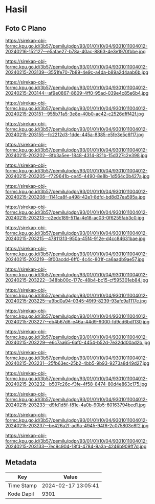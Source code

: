 # Hasil

## Foto C Plano

https://sirekap-obj-formc.kpu.go.id/3b57/pemilu/pdpr/93/01/01/10/04/9301011004012-20240216-152127--e5afae27-b78a-40ac-8863-4e3e1970fbbe.jpg

https://sirekap-obj-formc.kpu.go.id/3b57/pemilu/pdpr/93/01/01/10/04/9301011004012-20240215-203139--3551fe70-7b89-4e9c-a4da-b89a2d4aab6b.jpg

https://sirekap-obj-formc.kpu.go.id/3b57/pemilu/pdpr/93/01/01/10/04/9301011004012-20240215-203144--af9e0867-8609-4ff0-95ad-039e4c85e6b4.jpg

https://sirekap-obj-formc.kpu.go.id/3b57/pemilu/pdpr/93/01/01/10/04/9301011004012-20240215-203151--955b71a5-3e8e-40b0-ac42-c2526dfff42f.jpg

https://sirekap-obj-formc.kpu.go.id/3b57/pemilu/pdpr/93/01/01/10/04/9301011004012-20240215-203155--fc2212d3-1dde-445a-8385-e5fe3e5c6f17.jpg

https://sirekap-obj-formc.kpu.go.id/3b57/pemilu/pdpr/93/01/01/10/04/9301011004012-20240215-203202--8fb3a5ee-1848-4314-821b-15d327c2e398.jpg

https://sirekap-obj-formc.kpu.go.id/3b57/pemilu/pdpr/93/01/01/10/04/9301011004012-20240215-203205--f729641b-ce45-4490-8e8b-1d564c0b427a.jpg

https://sirekap-obj-formc.kpu.go.id/3b57/pemilu/pdpr/93/01/01/10/04/9301011004012-20240215-203208--1141ca8f-a498-42e1-8dfd-bd8d37ea595a.jpg

https://sirekap-obj-formc.kpu.go.id/3b57/pemilu/pdpr/93/01/01/10/04/9301011004012-20240215-203213--c2edc189-511a-4e18-ac03-0f6255fab3c0.jpg

https://sirekap-obj-formc.kpu.go.id/3b57/pemilu/pdpr/93/01/01/10/04/9301011004012-20240215-203215--47811313-950a-45f4-912e-d4cc84631bae.jpg

https://sirekap-obj-formc.kpu.go.id/3b57/pemilu/pdpr/93/01/01/10/04/9301011004012-20240215-203219--8f00acdd-6ff0-4c4c-801f-ca6aadb9ae57.jpg

https://sirekap-obj-formc.kpu.go.id/3b57/pemilu/pdpr/93/01/01/10/04/9301011004012-20240215-203222--348bb00c-177c-48b4-bc15-cf595301eb84.jpg

https://sirekap-obj-formc.kpu.go.id/3b57/pemilu/pdpr/93/01/01/10/04/9301011004012-20240215-203225--a9bd0a94-0345-49f9-8239-93afc9a1117e.jpg

https://sirekap-obj-formc.kpu.go.id/3b57/pemilu/pdpr/93/01/01/10/04/9301011004012-20240215-203227--eb4b67d6-e46a-44d9-9000-fd9cd6bdf130.jpg

https://sirekap-obj-formc.kpu.go.id/3b57/pemilu/pdpr/93/01/01/10/04/9301011004012-20240215-203229--e6c7aa65-6af0-4454-b52d-7e32dd00ad2b.jpg

https://sirekap-obj-formc.kpu.go.id/3b57/pemilu/pdpr/93/01/01/10/04/9301011004012-20240215-203231--25fb63ec-25b2-4bb5-9b93-9273a8d49d27.jpg

https://sirekap-obj-formc.kpu.go.id/3b57/pemilu/pdpr/93/01/01/10/04/9301011004012-20240215-203232--b507c26c-f3fe-4f58-8474-80d4e863c175.jpg

https://sirekap-obj-formc.kpu.go.id/3b57/pemilu/pdpr/93/01/01/10/04/9301011004012-20240215-203233--d9fd1d5f-f81e-4a0b-90b5-60163794bed1.jpg

https://sirekap-obj-formc.kpu.go.id/3b57/pemilu/pdpr/93/01/01/10/04/9301011004012-20240215-203237--be426a2f-ad9a-4945-94f6-2c075803e8f2.jpg

https://sirekap-obj-formc.kpu.go.id/3b57/pemilu/pdpr/93/01/01/10/04/9301011004012-20240215-203133--7ec9c904-18fd-4784-9a3a-4246b909ff7d.jpg


## Metadata

| Key        | Value               |
| ---------- | ------------------- |
| Time Stamp | 2024-02-17 13:05:41 |
| Kode Dapil | 9301                |



